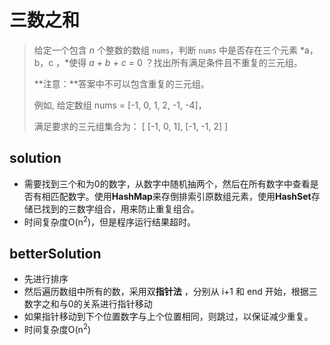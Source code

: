 # 三数之和

> 给定一个包含 *n* 个整数的数组 `nums`，判断 `nums` 中是否存在三个元素 *a，b，c ，*使得 *a + b + c =* 0 ？找出所有满足条件且不重复的三元组。
>
> **注意：**答案中不可以包含重复的三元组。
>
> 例如, 给定数组 nums = [-1, 0, 1, 2, -1, -4]，
>
> 满足要求的三元组集合为：
> [
>   [-1, 0, 1],
>   [-1, -1, 2]
> ]

## solution

- 需要找到三个和为0的数字，从数字中随机抽两个，然后在所有数字中查看是否有相匹配数字。使用**HashMap**来存倒排索引原数组元素，使用**HashSet**存储已找到的三数字组合，用来防止重复组合。
- 时间复杂度O(n<sup>2</sup>)，但是程序运行结果超时。   

## betterSolution

- 先进行排序
- 然后遍历数组中所有的数，采用双**指针法** ，分别从 i+1 和 end 开始，根据三数字之和与0的关系进行指针移动
- 如果指针移动到下个位置数字与上个位置相同，则跳过，以保证减少重复。
- 时间复杂度O(n<sup>2</sup>)